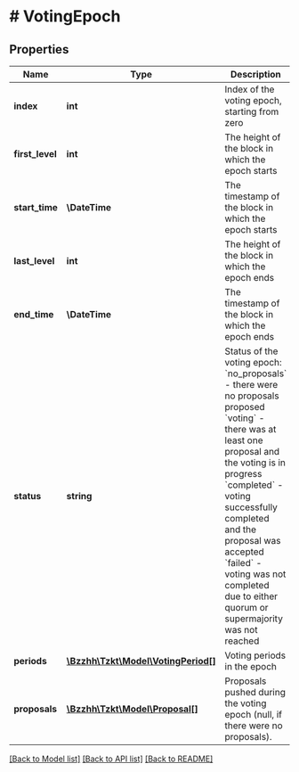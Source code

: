 # # VotingEpoch

## Properties

Name | Type | Description | Notes
------------ | ------------- | ------------- | -------------
**index** | **int** | Index of the voting epoch, starting from zero | [optional]
**first_level** | **int** | The height of the block in which the epoch starts | [optional]
**start_time** | **\DateTime** | The timestamp of the block in which the epoch starts | [optional]
**last_level** | **int** | The height of the block in which the epoch ends | [optional]
**end_time** | **\DateTime** | The timestamp of the block in which the epoch ends | [optional]
**status** | **string** | Status of the voting epoch: &#x60;no_proposals&#x60; - there were no proposals proposed &#x60;voting&#x60; - there was at least one proposal and the voting is in progress &#x60;completed&#x60; - voting successfully completed and the proposal was accepted &#x60;failed&#x60; - voting was not completed due to either quorum or supermajority was not reached | [optional]
**periods** | [**\Bzzhh\Tzkt\Model\VotingPeriod[]**](VotingPeriod.md) | Voting periods in the epoch | [optional]
**proposals** | [**\Bzzhh\Tzkt\Model\Proposal[]**](Proposal.md) | Proposals pushed during the voting epoch (null, if there were no proposals). | [optional]

[[Back to Model list]](../../README.md#models) [[Back to API list]](../../README.md#endpoints) [[Back to README]](../../README.md)
